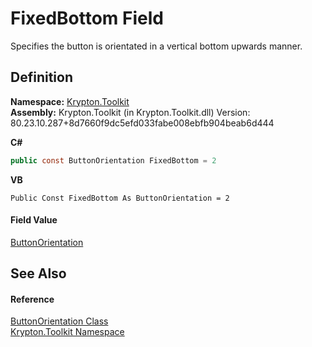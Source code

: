 # FixedBottom Field


Specifies the button is orientated in a vertical bottom upwards manner.



## Definition
**Namespace:** <a href="79d2eac2-21f4-54ff-7552-b20c33c30600.md">Krypton.Toolkit</a>  
**Assembly:** Krypton.Toolkit (in Krypton.Toolkit.dll) Version: 80.23.10.287+8d7660f9dc5efd033fabe008ebfb904beab6d444

**C#**
``` C#
public const ButtonOrientation FixedBottom = 2
```
**VB**
``` VB
Public Const FixedBottom As ButtonOrientation = 2
```



#### Field Value
<a href="a3931736-43f9-13cc-2087-bed8b791761e.md">ButtonOrientation</a>

## See Also


#### Reference
<a href="a3931736-43f9-13cc-2087-bed8b791761e.md">ButtonOrientation Class</a>  
<a href="79d2eac2-21f4-54ff-7552-b20c33c30600.md">Krypton.Toolkit Namespace</a>  
